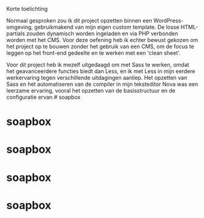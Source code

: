 Korte toelichting

Normaal gesproken zou ik dit project opzetten binnen een WordPress-omgeving, gebruikmakend van mijn eigen custom template. De losse HTML-partials zouden dynamisch worden ingeladen en via PHP verbonden worden met het CMS. Voor deze oefening heb ik echter bewust gekozen om het project op te bouwen zonder het gebruik van een CMS, om de focus te leggen op het front-end gedeelte en te werken met een 'clean sheet'.

Voor dit project heb ik mezelf uitgedaagd om met Sass te werken, omdat het geavanceerdere functies biedt dan Less, en ik met Less in mijn eerdere werkervaring tegen verschillende uitdagingen aanliep. Het opzetten van Sass en het automatiseren van de compiler in mijn teksteditor Nova was een leerzame ervaring, vooral het opzetten van de basisstructuur en de configuratie ervan.# soapbox
# soapbox
# soapbox
# soapbox
# soapbox
